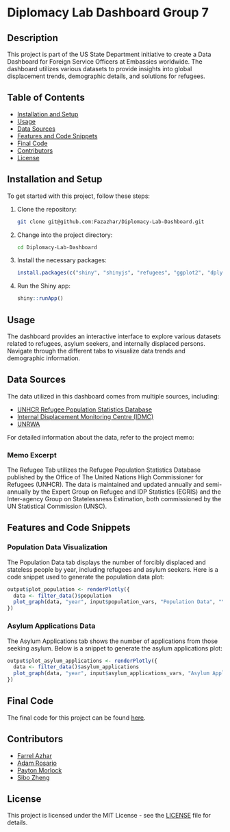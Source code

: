 # Diplomacy Lab Dashboard Group 7

## Description

This project is part of the US State Department initiative to create a Data Dashboard for Foreign Service Officers at Embassies worldwide. The dashboard utilizes various datasets to provide insights into global displacement trends, demographic details, and solutions for refugees.

## Table of Contents

- [Installation and Setup](#installation-and-setup)
- [Usage](#usage)
- [Data Sources](#data-sources)
- [Features and Code Snippets](#features-and-code-snippets)
- [Final Code](#final-code)
- [Contributors](#contributors)
- [License](#license)

## Installation and Setup

To get started with this project, follow these steps:

1. Clone the repository:
    ```sh
    git clone git@github.com:Fazazhar/Diplomacy-Lab-Dashboard.git
    ```

2. Change into the project directory:
    ```sh
    cd Diplomacy-Lab-Dashboard
    ```

3. Install the necessary packages:
    ```r
    install.packages(c("shiny", "shinyjs", "refugees", "ggplot2", "dplyr", "shinydashboard", "plotly", "tidyr", "scales"))
    ```

4. Run the Shiny app:
    ```r
    shiny::runApp()
    ```

## Usage

The dashboard provides an interactive interface to explore various datasets related to refugees, asylum seekers, and internally displaced persons. Navigate through the different tabs to visualize data trends and demographic information.

## Data Sources

The data utilized in this dashboard comes from multiple sources, including:

- [UNHCR Refugee Population Statistics Database](https://www.unhcr.org/refugee-statistics/methodology/)
- [Internal Displacement Monitoring Centre (IDMC)](https://www.internal-displacement.org/)
- [UNRWA](https://www.unrwa.org/)

For detailed information about the data, refer to the project memo:

### Memo Excerpt

The Refugee Tab utilizes the Refugee Population Statistics Database published by the Office of The United Nations High Commissioner for Refugees (UNHCR). The data is maintained and updated annually and semi-annually by the Expert Group on Refugee and IDP Statistics (EGRIS) and the Inter-agency Group on Statelessness Estimation, both commissioned by the UN Statistical Commission (UNSC).

## Features and Code Snippets

### Population Data Visualization

The Population Data tab displays the number of forcibly displaced and stateless people by year, including refugees and asylum seekers. Here is a code snippet used to generate the population data plot:

```r
output$plot_population <- renderPlotly({
  data <- filter_data()$population
  plot_graph(data, "year", input$population_vars, "Population Data", "Year", "Number of People", input$population_vars)
})
```

### Asylum Applications Data

The Asylum Applications tab shows the number of applications from those seeking asylum. Below is a snippet to generate the asylum applications plot:

```r
output$plot_asylum_applications <- renderPlotly({
  data <- filter_data()$asylum_applications
  plot_graph(data, "year", input$asylum_applications_vars, "Asylum Applications Data", "Year", "Number of Applications", input$asylum_applications_vars)
})
```

## Final Code

The final code for this project can be found [here](https://github.com/Fazazhar/Diplomacy-Lab-Dashboard/blob/main/g7_final_dashboard/g7_dashboard_final_acled.R).

## Contributors
- [Farrel Azhar](https://www.linkedin.com/in/farrel-azhar-6b8179236/)
- [Adam Rosario](https://www.linkedin.com/in/adam-rosario/)
- [Payton Morlock](https://www.linkedin.com/in/payton-morlock-b474721b5/)
- [Sibo Zheng](https://www.linkedin.com/in/sibo-zheng-9b83b9248/)

## License

This project is licensed under the MIT License - see the [LICENSE](https://github.com/Fazazhar/Diplomacy-Lab-Dashboard/blob/main/LICENSE.md) file for details.